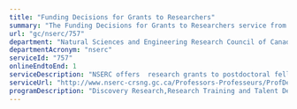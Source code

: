 ```yaml
---
title: "Funding Decisions for Grants to Researchers"
summary: "The Funding Decisions for Grants to Researchers service from Natural Sciences and Engineering Research Council of Canada is available end-to-end online, according to the GC Service Inventory."
url: "gc/nserc/757"
department: "Natural Sciences and Engineering Research Council of Canada"
departmentAcronym: "nserc"
serviceId: "757"
onlineEndtoEnd: 1
serviceDescription: "NSERC offers  research grants to postdoctoral fellows/researchers and faculty member researchers to support research in the natural sciences and engineering. Funding is awarded on the basis of merit. Program Officers for NSERC's research grant opportunities provide program-related information (including types of funding opportunities, eligibility requirements, deadlines, timelines for decisions, etc.)  to potential funding applicants (postdoctoral fellows/researchers, faculty members and administering institutions). Technical assistance with online and paper applications is provided to applicants. Research funding applications are received; applications are reviewed for eligibility; ineligible applicants are notified and inquiries regarding eligibility conditions are responded to;  merit review of applications are conducted; recommendations regarding funding decisions are made; and applicants are notified of research funding decisions. For some programs, financial and personal information is requested and received from successful applicants. Inquiries from both successful and unsuccessful applicants regarding funding decisions are received and further information is provided, as needed. Information on competition results, statistics and program expenditures is posted online, made public and posted on the extranet. Facilitation and administration of research reporting is conducted."
serviceUrl: "http://www.nserc-crsng.gc.ca/Professors-Professeurs/ProfDeadlines-ProfDatelimites_eng.asp#Innovation"
programDescription: "Discovery Research,Research Training and Talent Development,Research Partnerships"
---
```

